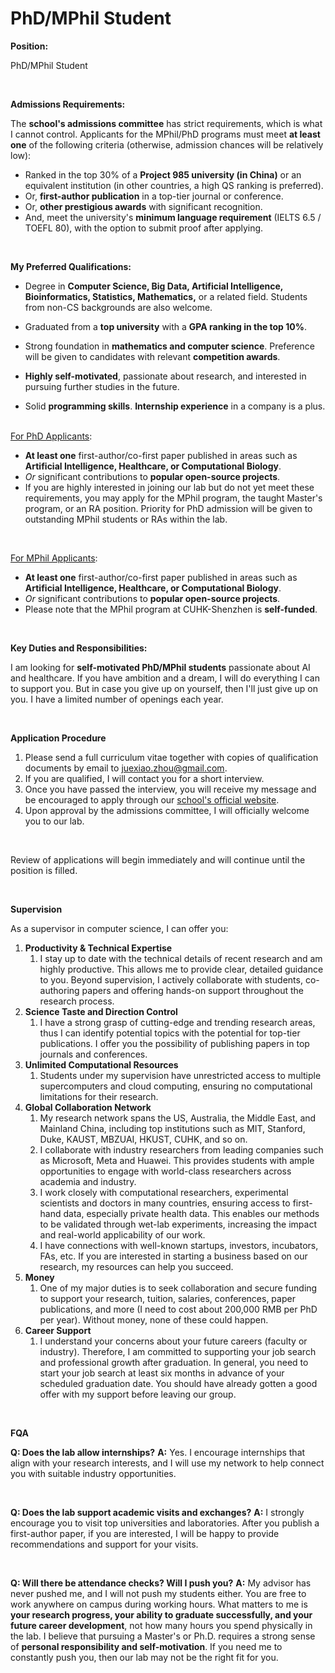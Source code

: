 # PhD/MPhil Student


**Position:** 

PhD/MPhil Student

 <br>

**Admissions Requirements:**

The **school's admissions committee** has strict requirements, which is what I cannot control. Applicants for the MPhil/PhD programs must meet **at least one** of the following criteria (otherwise, admission chances will be relatively low):

- Ranked in the top 30% of a **Project 985 university (in China)** or an equivalent institution (in other countries, a high QS ranking is preferred).
- Or, **first-author publication** in a top-tier journal or conference.
- Or, **other prestigious awards** with significant recognition.
- And, meet the university's **minimum language requirement** (IELTS 6.5 / TOEFL 80), with the option to submit proof after applying.

 <br>

**My Preferred Qualifications:** 

- Degree in **Computer Science, Big Data, Artificial Intelligence, Bioinformatics, Statistics, Mathematics,** or a related field. Students from non-CS backgrounds are also welcome.

- Graduated from a **top university** with a **GPA ranking in the top 10%**.

- Strong foundation in **mathematics and computer science**. Preference will be given to candidates with relevant **competition awards**.

- **Highly self-motivated**, passionate about research, and interested in pursuing further studies in the future.

- Solid **programming skills**. **Internship experience** in a company is a plus.


 <br><u>For PhD Applicants</u>:

- **At least one** first-author/co-first paper published in areas such as **Artificial Intelligence, Healthcare, or Computational Biology**.
- *Or* significant contributions to **popular open-source projects**.
- If you are highly interested in joining our lab but do not yet meet these requirements, you may apply for the MPhil program, the taught Master's program, or an RA position. Priority for PhD admission will be given to outstanding MPhil students or RAs within the lab.

 <br>

<u>For MPhil Applicants</u>:

- **At least one** first-author/co-first paper published in areas such as **Artificial Intelligence, Healthcare, or Computational Biology**.
- *Or* significant contributions to **popular open-source projects**.
- Please note that the MPhil program at CUHK-Shenzhen is **self-funded**.

 <br>

**Key Duties and Responsibilities:**

I am looking for **self-motivated PhD/MPhil students** passionate about AI and healthcare. If you have ambition and a dream, I will do everything I can to support you. But in case you give up on yourself, then I'll just give up on you. I have a limited number of openings each year.

 <br>

**Application Procedure**

1. Please send a full curriculum vitae together with copies of qualification documents by email to juexiao.zhou@gmail.com. 
2. If you are qualified, I will contact you for a short interview. 
3. Once you have passed the interview, you will receive my message and be encouraged to apply through our [school's official website](https://sds.cuhk.edu.cn/en/phd-programmes). 
4. Upon approval by the admissions committee, I will officially welcome you to our lab.

 <br>

Review of applications will begin immediately and will continue until the position is filled.

 <br>

**Supervision**

As a supervisor in computer science, I can offer you:

1. **Productivity & Technical Expertise**
   1. I stay up to date with the technical details of recent research and am highly productive. This allows me to provide clear, detailed guidance to you. Beyond supervision, I actively collaborate with students, co-authoring papers and offering hands-on support throughout the research process. 
2. **Science Taste and Direction Control**
   1. I have a strong grasp of cutting-edge and trending research areas, thus I can identify potential topics with the potential for top-tier publications. I offer you the possibility of publishing papers in top journals and conferences.
3. **Unlimited Computational Resources**
   1. Students under my supervision have unrestricted access to multiple supercomputers and cloud computing, ensuring no computational limitations for their research.
4. **Global Collaboration Network**
   1. My research network spans the US, Australia, the Middle East, and Mainland China, including top institutions such as MIT, Stanford, Duke, KAUST, MBZUAI, HKUST, CUHK, and so on. 
   2. I collaborate with industry researchers from leading companies such as Microsoft, Meta and Huawei. This provides students with ample opportunities to engage with world-class researchers across academia and industry.
   3. I work closely with computational researchers, experimental scientists and doctors in many countries, ensuring access to first-hand data, especially private health data. This enables our methods to be validated through wet-lab experiments, increasing the impact and real-world applicability of our work.
   4. I have connections with well-known startups, investors, incubators, FAs, etc. If you are interested in starting a business based on our research, my resources can help you succeed.
5. **Money**
   1. One of my major duties is to seek collaboration and secure funding to support your research, tuition, salaries, conferences, paper publications, and more (I need to cost about 200,000 RMB per PhD per year). Without money, none of these could happen.
6. **Career Support**
   1. I understand your concerns about your future careers (faculty or industry). Therefore, I am committed to supporting your job search and professional growth after graduation. In general, you need to start your job search at least six months in advance of your scheduled graduation date. You should have already gotten a good offer with my support before leaving our group.

<br>

**FQA**

**Q: Does the lab allow internships?**
**A:** Yes. I encourage internships that align with your research interests, and I will use my network to help connect you with suitable industry opportunities.

 <br>

**Q: Does the lab support academic visits and exchanges?**
**A:** I strongly encourage you to visit top universities and laboratories. After you publish a first-author paper, if you are interested, I will be happy to provide recommendations and support for your visits.

 <br>

**Q: Will there be attendance checks? Will I push you?**
**A:** My advisor has never pushed me, and I will not push my students either. You are free to work anywhere on campus during working hours. What matters to me is **your research progress, your ability to graduate successfully, and your future career development**, not how many hours you spend physically in the lab. I believe that pursuing a Master's or Ph.D. requires a strong sense of **personal responsibility and self-motivation**. If you need me to constantly push you, then our lab may not be the right fit for you.

